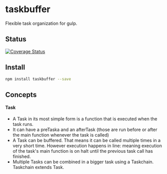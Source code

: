 # taskbuffer
Flexible task organization for gulp.

## Status
[![Coverage Status](https://coveralls.io/repos/github/pushrocks/taskbuffer/badge.svg?branch=master)](https://coveralls.io/github/pushrocks/taskbuffer?branch=master)

## Install

```sh
npm install taskbuffer --save
```

## Concepts 

#### Task
* A Task in its most simple form is a function that is executed when the task runs.
* It can have a preTaska and an afterTask (those are run before or after the main function whenever the task is called)
* A Task can be buffered. That means it can be called multiple times in a very short time. However execution happens in line: meaning execution of the task's main function is on halt until the previous task call has finished.
* Multiple Tasks can be combined in a bigger task using a Taskchain. Taskchain extends Task.